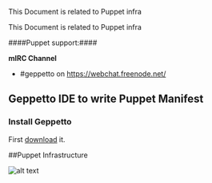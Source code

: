 

This Document is related to Puppet infra




This Document is related to Puppet infra


####Puppet support:####

**mIRC Channel**

* #geppetto on https://webchat.freenode.net/




## Geppetto IDE to write Puppet Manifest

### Install Geppetto
First [download](http://puppetlabs.github.io/geppetto/download.html) it.



##Puppet Infrastructure

![alt text](http://puppetlunch.com/public/images/planning2.png "Puppet Architecture")

